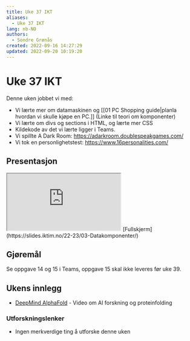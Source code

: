 ```yaml
---
title: Uke 37 IKT
aliases: 
  - Uke 37 IKT
lang: nb-NO
authors:
  - Sondre Grønås
created: 2022-09-16 14:27:29
updated: 2022-09-20 10:19:20
---
```

# Uke 37 IKT
Denne uken jobbet vi med:
- Vi lærte mer om datamaskinen og [[01 PC Shopping guide|planla hvordan vi skulle kjøpe en PC.]] (Linke til teori om komponenter)
- Vi lærte om divs og sections i HTML, og lærte mer CSS
- Kildekode av det vi lærte ligger i Teams.
- Vi spillte A Dark Room: https://adarkroom.doublespeakgames.com/
- Vi tok en personlighetstest: https://www.16personalities.com/

## Presentasjon
<iframe class="slide" src="https://slides.iktim.no/22-23/03-Datakomponenter/"></iframe>
[Fullskjerm](https://slides.iktim.no/22-23/03-Datakomponenter/)

## Gjøremål
Se oppgave 14 og 15 i Teams, oppgave 15 skal ikke leveres før uke 39.

## Ukens innlegg
- [DeepMind AlphaFold](https://www.youtube.com/watch?v=G7gdOPEd6mU) - Video om AI forskning og proteinfolding

### Utforskningslenker
- Ingen merkverdige ting å utforske denne uken
